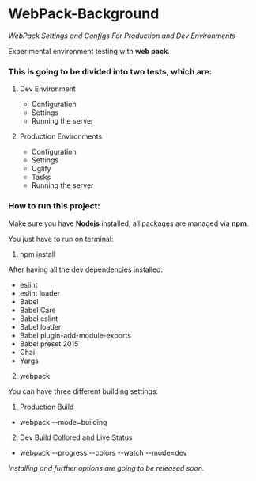 # WebPack-Background

*WebPack Settings and Configs For Production and Dev Environments*

Experimental environment testing with **web pack**.

### This is going to be divided into two tests, which are:

1. Dev Environment

   * Configuration
   * Settings
   * Running the server

2. Production Environments

   * Configuration
   * Settings
   * Uglify
   * Tasks
   * Running the server


### How to run this project:

Make sure you have **Nodejs** installed, all packages are managed via **npm**.

You just have to run on terminal:

1. npm install

  After having all the dev dependencies installed:

  * eslint
  * eslint loader
  * Babel
  * Babel Care
  * Babel eslint
  * Babel loader
  * Babel plugin-add-module-exports
  * Babel preset 2015
  * Chai
  * Yargs

2. webpack

You can have three different building settings:

1. Production Build
   
  * webpack --mode=building

2. Dev Build Collored and Live Status

  * webpack --progress --colors --watch --mode=dev
  
*Installing and further options are going to be released soon.*
